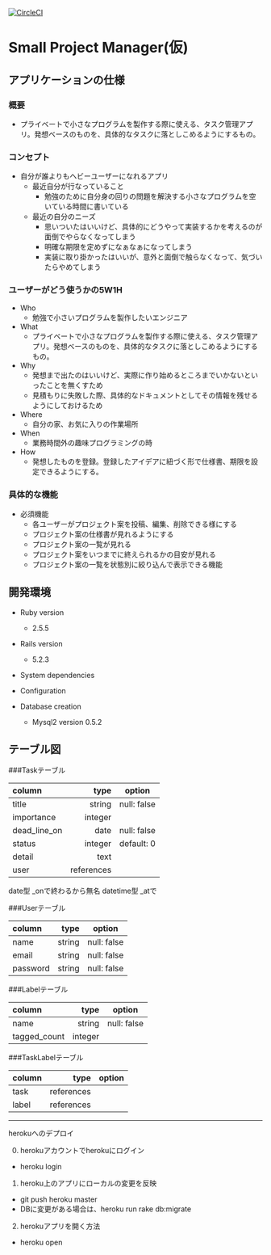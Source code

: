 [![CircleCI](https://circleci.com/gh/yumayo14/el-training/tree/master.svg?style=svg)](https://circleci.com/gh/yumayo14/el-training/tree/master)

# Small Project Manager(仮)

## アプリケーションの仕様

### 概要
  - プライベートで小さなプログラムを製作する際に使える、タスク管理アプリ。発想ベースのものを、具体的なタスクに落としこめるようにするもの。
 
### コンセプト
  - 自分が誰よりもヘビーユーザーになれるアプリ
    - 最近自分が行なっていること
      - 勉強のために自分身の回りの問題を解決する小さなプログラムを空いている時間に書いている
    - 最近の自分のニーズ
      - 思いついたはいいけど、具体的にどうやって実装するかを考えるのが面倒でやらなくなってしまう
      - 明確な期限を定めずになぁなぁになってしまう
      - 実装に取り掛かったはいいが、意外と面倒で触らなくなって、気づいたらやめてしまう

### ユーザーがどう使うかの5W1H
- Who
  - 勉強で小さいプログラムを製作したいエンジニア
- What
  - プライベートで小さなプログラムを製作する際に使える、タスク管理アプリ。発想ベースのものを、具体的なタスクに落としこめるようにするもの。
- Why
  - 発想まで出たのはいいけど、実際に作り始めるところまでいかないといったことを無くすため
  - 見積もりに失敗した際、具体的なドキュメントとしてその情報を残せるようにしておけるため
- Where
  - 自分の家、お気に入りの作業場所
- When
  - 業務時間外の趣味プログラミングの時
- How
  - 発想したものを登録。登録したアイデアに紐づく形で仕様書、期限を設定できるようにする。
  
### 具体的な機能
- 必須機能
  - 各ユーザーがプロジェクト案を投稿、編集、削除できる様にする
  - プロジェクト案の仕様書が見れるようにする
  - プロジェクト案の一覧が見れる
  - プロジェクト案をいつまでに終えられるかの目安が見れる
  - プロジェクト案の一覧を状態別に絞り込んで表示できる機能
 

## 開発環境

* Ruby version
  - 2.5.5

* Rails version
  - 5.2.3
* System dependencies

* Configuration

* Database creation
  - Mysql2 version 0.5.2

## テーブル図

###Taskテーブル

|   column   |    type     |   option     |
|:-----------|------------:|:------------:|
| title      | string      | null: false  |
| importance | integer     |              |
|dead_line_on| date        | null: false  |
| status     | integer     | default: 0   |
| detail     | text        |              |
| user       | references  |              |

date型 _onで終わるから無名
datetime型  _atで

###Userテーブル

|   column   |    type     |   option     |
|:-----------|------------:|:------------:|
| name       | string      | null: false  |
| email      | string      | null: false  |
| password   | string      | null: false  |

###Labelテーブル

|   column   |    type     |   option     |
|:-----------|------------:|:------------:|
| name       | string      | null: false  |
|tagged_count| integer     |              |

###TaskLabelテーブル

|   column   |    type     |   option     |
|:-----------|------------:|:------------:|
| task       | references  |              |
| label      | references  |              |


------------------------------------------------------------------------------------------------------------------------------

herokuへのデプロイ

0. herokuアカウントでherokuにログイン
 - heroku login

1. heroku上のアプリにローカルの変更を反映
 - git push heroku master
 - DBに変更がある場合は、heroku run rake db:migrate

2. herokuアプリを開く方法
 - heroku open
